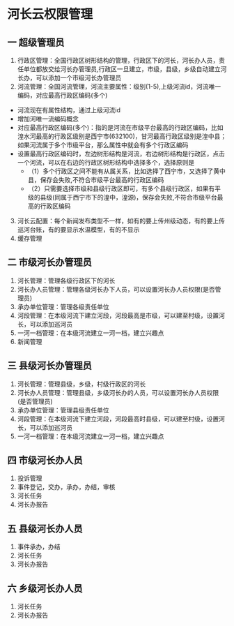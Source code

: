 # 河长云权限管理

## 一 超级管理员
1. 行政区管理：全国行政区树形结构的管理，行政区下的河长，河长办人员，责任单位都放交给河长办管理员,行政区一旦建立，市级，县级，乡级自动建立河长办，可以添加一个市级河长办管理员
2. 河流管理：全国河流管理，河流主要属性：级别(1-5),上级河流id，河流唯一编码，对应最高行政区编码(多个)
  * 河流现在有属性结构，通过上级河流id
  * 增加河唯一流编码概念
  * 对应最高行政区编码(多个)：指的是河流在市级平台最高的行政区编码，比如湟水河最高的行政区级别是西宁市(632100)，甘河最高行政区级别是湟中县；如果河流属于多个市级平台，那么属性中就会有多个行政区编码
  * 设置最高行政区编码时，左边树形结构是河流，右边树形结构是行政区，点击一个河流，可以在右边的行政区树形结构中选择多个，选择原则是
    * （1）多个行政区之间不能有从属关系，比如选择了西宁市，又选择了黄中县，保存会失败,不符合市级平台最高的行政区编码
    * （2）只需要选择市级和县级行政区即可，有多个县级行政区，如果有平级的县级(同属于西宁市下的湟中，湟源)，保存会失败,不符合市级平台最高的行政区编码
3. 河长云配置：每个新闻发布类型不一样，如有的要上传州级动态，有的要上传巡河台账，有的要显示水温模型，有的不显示
4. 缓存管理

## 二 市级河长办管理员
1. 河长管理：管理各级行政区下的河长
2. 河长办人员管理：管理各级河长办下人员，可以设置河长办人员权限(是否管理员)
3. 承办单位管理：管理各级责任单位    
4. 河段管理：在本级河流下建立河段，河段最高是市级，可以建至村级，设置河长，可以添加巡河员
5. 一河一档管理：在本级河流建立一河一档，建立兴趣点
6. 新闻管理

## 三 县级河长办管理员
1. 河长管理：管理县级，乡级，村级行政区的河长
2. 河长办人员管理：管理县级，乡级河长办的人员，可以设置河长办人员权限(是否管理员)
3. 承办单位管理：管理县级责任单位    
4. 河段管理：在本级河流下建立河段，河段最高时县级，可以建至村级，设置河长，可以添加巡河员
5. 一河一档管理：在本级河流建立一河一档，建立兴趣点

## 四 市级河长办人员
1. 投诉管理
2. 事件登记，交办，承办，办结，审核
3. 河长任务
4. 河长办报告

## 五 县级河长办人员
1. 事件承办，办结
2. 河长任务
3. 河长办报告

## 六 乡级河长办人员
1. 河长任务
2. 河长办报告
